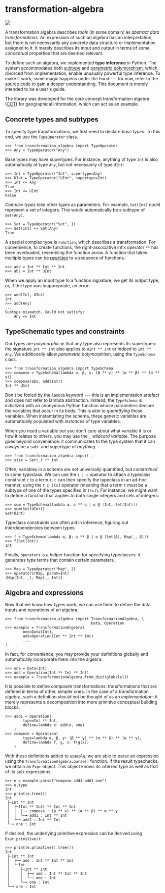 # transformation-algebra

[![](https://img.shields.io/pypi/v/transformation-algebra)](https://pypi.org/project/transformation-algebra/)

A transformation algebra describes *tools* (in some domain) as *abstract data 
transformations*. An expression of such an algebra has an interpretation, but 
there is not necessarily any concrete data structure or implementation 
assigned to it. It merely describes its input and output in terms of some 
*conceptual* properties that are deemed relevant.

To define such an algebra, we implemented **type inference** in Python. The 
system accommodates both [subtype](https://en.wikipedia.org/wiki/Subtyping) 
and [parametric 
polymorphism](https://en.wikipedia.org/wiki/Parametric_polymorphism), which, 
divorced from implementation, enable unusually powerful type inference. To 
make it work, some magic happens under the hood --- for now, refer to the 
[source 
code](https://github.com/quangis/transformation_algebra/blob/master/transformation_algebra/type.py) 
to gain a deeper understanding. This document is merely intended to be a 
user's guide.

The library was developed for the core concept transformation algebra 
([CCT](https://github.com/quangis/cct)) for geographical information, which 
can act as an example.


## Concrete types and subtypes

To specify type transformations, we first need to declare *base types*. To 
this end, we use the `TypeOperator` class. 

    >>> from transformation_algebra import TypeOperator
    >>> Any = TypeOperator("Any")

Base types may have supertypes. For instance, anything of type `Int` is also 
automatically of type `Any`, but not necessarily of type `UInt`:

    >>> Int = TypeOperator("Int", supertype=Any)
    >>> UInt = TypeOperator("UInt", supertype=Int)
    >>> Int <= Any
    True
    >>> Int <= UInt
    False

*Complex types* take other types as parameters. For example, `Set(Int)` could 
represent a set of integers. This would automatically be a subtype of 
`Set(Any)`.

    >>> Set = TypeOperator("Set", 1)
    >>> Set(Int) <= Set(Any)
    True

A special complex type is `Function`, which describes a transformation. For 
convenience, to create functions, the right-associative infix operator `**` 
has been overloaded, resembling the function arrow. A function that takes 
multiple types can be [rewritten](https://en.wikipedia.org/wiki/Currying) to a 
sequence of functions.

    >>> add = Int ** Int ** Int
    >>> abs = Int ** UInt

When we apply an input type to a function signature, we get its output type, 
or, if the type was inappropriate, an error:

    >>> add(Int, UInt)
    Int
    >>> add(Any)
    ...
    Subtype mismatch. Could not satisfy:
        Any <= Int


## TypeSchematic types and constraints

Our types are *polymorphic* in that any type also represents its supertypes: 
the signature `Int ** Int` also applies to `UInt ** Int` or indeed to `Int ** 
Any`. We additionally allow *parametric polymorphism*, using the `TypeSchema` 
class.

    >>> from transformation_algebra import TypeSchema
    >>> compose = TypeSchema(lambda α, β, γ: (β ** γ) ** (α ** β) ** (α ** γ))
    >>> compose(abs, add(Int))
    Int ** UInt

Don't be fooled by the `lambda` keyword --- this is an implementation artefact 
and does not refer to lambda abstraction. Instead, the `TypeSchema` is 
initialized with an anonymous Python function whose parameters declare the 
variables that occur in its body. This is akin to *quantifying* those 
variables. When instantiating the schema, these generic variables are 
automatically populated with *instances* of type variables.

When you need a variable but you don't care about what variable it is or how 
it relates to others, you may use the `_` *wildcard variable*. The purpose 
goes beyond convenience: it communicates to the type system that it can always 
be a sub- and supertype of *anything*.

    >>> from transformation_algebra import _
    >>> size = Set(_) ** Int

Often, variables in a schema are not universally quantified, but *constrained* 
to some typeclass. We can use the `t | c` operator to attach a typeclass 
constraint `c` to a term `t`. `c` can then specify the typeclass in an ad-hoc 
manner, using the `t @ [ts]` operator (meaning that a term `t` must be a 
subtype of one of the types specified in `[ts]`). For instance, we might want 
to define a function that applies to both single integers and sets of 
integers:

    >>> sum = TypeSchema(lambda α: α ** α | α @ [Int, Set(Int)])
    >>> sum(Set(UInt))
    Set(UInt)

Typeclass constraints can often aid in inference, figuring out 
interdependencies between types:

    >>> f = TypeSchema(lambda α, β: α ** β | α @ [Set(β), Map(_, β)])
    >>> f(Set(Int))
    Int

Finally, `operators` is a helper function for specifying typeclasses: it 
generates type terms that contain certain parameters.

    >>> Map = TypeOperator("Map", 2)
    >>> operators(Map, param=Int)
    [Map(Int, _), Map(_, Int)]


## Algebra and expressions

Now that we know how types work, we can use them to define the data inputs and 
operations of an algebra.

    >>> from transformation_algebra import TransformationAlgebra, \
                                           Data, Operation
    >>> example = TransformationAlgebra(
            one=Data(Int),
            add=Operation(Int ** Int ** Int)
            ...
    )

In fact, for convenience, you may provide your definitions globally and 
automatically incorporate them into the algebra:

    >>> one = Data(Int)
    >>> add = Operation(Int ** Int ** Int)
    >>> example = TransformationAlgebra.from_dict(globals())

It is possible to define *composite* transformations: transformations that are 
defined in terms of other, simpler ones. In the case of a transformation 
algebra, such a definition should not be thought of as an *implementation*: it 
merely represents a decomposition into more primitive conceptual building 
blocks.

    >>> add1 = Operation(
            type=Int ** Int,
            define=lambda x: add(x, one)
        )
    >>> compose = Operation(
            type=lambda α, β, γ: (β ** γ) ** (α ** β) ** (α ** γ),
            define=lambda f, g, x: f(g(x))
        )

With these definitions added to `example`, we are able to parse an expression 
using the `TransformationAlgebra.parse()` function. If the result typechecks, 
we obtain an `Expr` object. This object knows its inferred type as well as 
that of its sub-expressions:

    >>> e = example.parse("compose add1 add1 one")
    >>> e.type
    Int
    >>> print(e.tree())
    Int
     ├─Int ** Int
     │  ├─(Int ** Int) ** Int ** Int
     │  │  ├─╼ compose : (β ** γ) ** (α ** β) ** α ** γ
     │  │  └─╼ add1 : Int ** Int
     │  └─╼ add1 : Int ** Int
     └─╼ one : Int

If desired, the underlying primitive expression can be derived using 
`Expr.primitive()`:

    >>> print(e.primitive().tree())
    Int
     ├─Int ** Int
     │  ├─╼ add : Int ** Int ** Int
     │  └─Int
     │     ├─Int ** Int
     │     │  ├─╼ add : Int ** Int ** Int
     │     │  └─╼ one : Int
     │     └─╼ one : Int
     └─╼ one : Int
